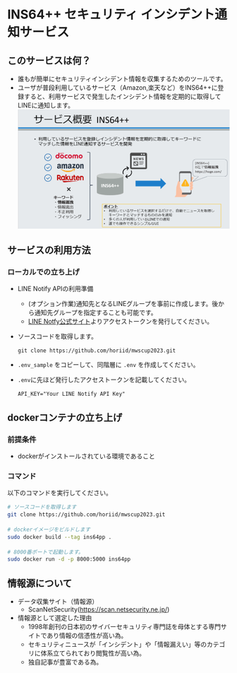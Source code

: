 # INS64++ セキュリティ インシデント通知サービス
## このサービスは何？
- 誰もが簡単にセキュリティインシデント情報を収集するためのツールです。
- ユーザが普段利用しているサービス（Amazon,楽天など）をINS64++に登録すると、利用サービスで発生したインシデント情報を定期的に取得してLINEに通知します。
![Alt text](doc/readme_image.png)

## サービスの利用方法
### ローカルでの立ち上げ
- LINE Notify APIの利用準備
  - (オプション作業)通知先となるLINEグループを事前に作成します。後から通知先グループを指定することも可能です。
  - [LINE Notfy公式サイト](https://notify-bot.line.me/ja/)よりアクセストークンを発行してください。

- ソースコードを取得します。  
  ```
  git clone https://github.com/horiid/mwscup2023.git
  ```
- `.env_sample` をコピーして、同階層に `.env` を作成してください。
- `.env`に先ほど発行したアクセストークンを記載してください。
    ```
    API_KEY="Your LINE Notify API Key"
    ```

## dockerコンテナの立ち上げ  
### 前提条件
- dockerがインストールされている環境であること

### コマンド
以下のコマンドを実行してください。
```sh
# ソースコードを取得します  
git clone https://github.com/horiid/mwscup2023.git

# dockerイメージをビルドします  
sudo docker build --tag ins64pp .

# 8000番ポートで起動します。  
sudo docker run -d -p 8000:5000 ins64pp
```

## 情報源について
- データ収集サイト（情報源）
  - ScanNetSecurity(https://scan.netsecurity.ne.jp/)
- 情報源として選定した理由
  - 1998年創刊の日本初のサイバーセキュリティ専門誌を母体とする専門サイトであり情報の信憑性が高い為。
  - セキュリティニュースが「インシデント」や「情報漏えい」等のカテゴリに体系立てられており閲覧性が高い為。
  - 独自記事が豊富である為。
    